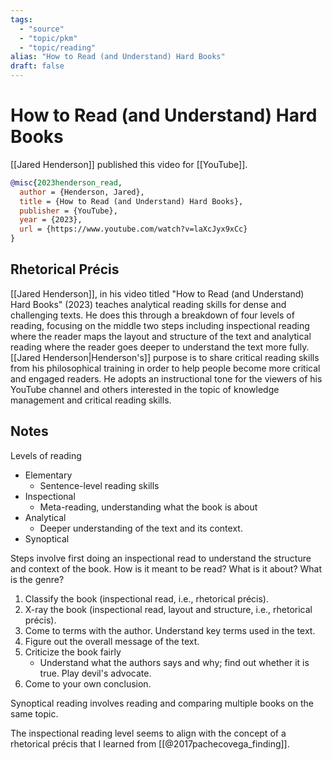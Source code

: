 ```yaml
---
tags:
  - "source"
  - "topic/pkm"
  - "topic/reading"
alias: "How to Read (and Understand) Hard Books"
draft: false
---
```

# How to Read (and Understand) Hard Books
[[Jared Henderson]] published this video for [[YouTube]].

```bibtex
@misc{2023henderson_read,
  author = {Henderson, Jared},
  title = {How to Read (and Understand) Hard Books},
  publisher = {YouTube},
  year = {2023},
  url = {https://www.youtube.com/watch?v=laXcJyx9xCc}
}
```

## Rhetorical Précis
[[Jared Henderson]], in his video titled "How to Read (and Understand) Hard Books" (2023) teaches analytical reading skills for dense and challenging texts. He does this through a breakdown of four levels of reading, focusing on the middle two steps including inspectional reading where the reader maps the layout and structure of the text and analytical reading where the reader goes deeper to understand the text more fully. [[Jared Henderson|Henderson's]] purpose is to share critical reading skills from his philosophical training in order to help people become more critical and engaged readers. He adopts an instructional tone for the viewers of his YouTube channel and others interested in the topic of knowledge management and critical reading skills.

## Notes
Levels of reading
- Elementary
	- Sentence-level reading skills
- Inspectional
	- Meta-reading, understanding what the book is about
- Analytical
	- Deeper understanding of the text and its context.
- Synoptical


Steps involve first doing an inspectional read to understand the structure and context of the book. How is it meant to be read? What is it about? What is the genre?

1. Classify the book (inspectional read, i.e., rhetorical précis).
2. X-ray the book (inspectional read, layout and structure, i.e., rhetorical précis).
3. Come to terms with the author. Understand key terms used in the text.
4. Figure out the overall message of the text.
5. Criticize the book fairly
	- Understand what the authors says and why; find out whether it is true. Play devil's advocate.
6. Come to your own conclusion.

Synoptical reading involves reading and comparing multiple books on the same topic.

The inspectional reading level seems to align with the concept of a rhetorical précis that I learned from [[@2017pachecovega_finding]].

